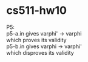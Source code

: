 # cs511-hw10

P5:<br />
p5-a.in gives varphi' -> varphi<br />
which proves its validity<br />
p5-b.in gives varphi -> varphi'<br />
which disproves its validity<br />